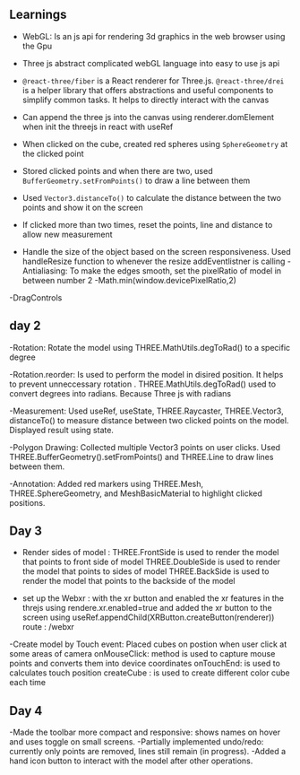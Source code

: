## Learnings
- WebGL: Is an js api for rendering 3d graphics in the web browser using the Gpu
- Three js abstract complicated webGL language into easy to use js api
- `@react-three/fiber` is a React renderer for Three.js. `@react-three/drei` is a helper library that offers abstractions and useful components to simplify common tasks. It helps to directly interact with the canvas
- Can append the three js into the canvas using renderer.domElement when init the threejs in react with useRef

- When clicked on the cube, created red spheres using `SphereGeometry` at the clicked point
- Stored clicked points and when there are two, used `BufferGeometry.setFromPoints()` to draw a line between them
- Used `Vector3.distanceTo()` to calculate the distance between the two points and show it on the screen
- If clicked more than two times, reset the points, line and distance to allow new measurement

- Handle the size of the object based on the screen responsiveness. Used handleResize function to whenever the resize addEventlistner is calling
-Antialiasing: To make the edges smooth, set the pixelRatio of model in between number 2  -Math.min(window.devicePixelRatio,2)

-DragControls

## day 2

-Rotation: Rotate the model using THREE.MathUtils.degToRad() to a specific degree

-Rotation.reorder: Is used to perform the model in disired position. It helps to prevent unneccessary rotation .
                  THREE.MathUtils.degToRad() used to convert degrees into radians. Because Three js with radians
            
-Measurement: Used useRef, useState, THREE.Raycaster, THREE.Vector3, distanceTo() to measure distance between two clicked points on the model. Displayed result using state.

-Polygon Drawing: Collected multiple Vector3 points on user clicks. Used THREE.BufferGeometry().setFromPoints() and THREE.Line to draw lines between them.

-Annotation: Added red markers using THREE.Mesh, THREE.SphereGeometry, and MeshBasicMaterial to highlight clicked positions.


## Day 3

- Render sides of model : THREE.FrontSide  is used to render the model that points to front side of model
                          THREE.DoubleSide is used to render the model that points to sides of model
                          THREE.BackSide is used to render the model that points to the backside of the model

- set up the Webxr : with the xr button and enabled the xr features in the threjs using rendere.xr.enabled=true
                     and added the xr button to the screen using useRef.appendChild(XRButton.createButton(renderer))
                     route : /webxr

-Create model by Touch event: Placed cubes on postion when user click at some areas of camera
                   onMouseClick: method is used to capture mouse points and converts them into device coordinates
                   onTouchEnd: is used to calculates touch position
                   createCube : is used to create different color cube each time
                  
## Day 4

-Made the toolbar more compact and responsive: shows names on hover and uses toggle on small screens.
-Partially implemented undo/redo: currently only points are removed, lines still remain (in progress).
-Added a hand icon button to interact with the model after other operations.
 